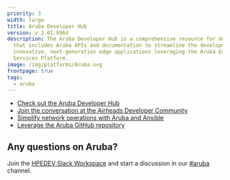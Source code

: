 ```yaml
---
priority: 3
width: large
title: Aruba Developer Hub
version: v 2.01.8964
description: The Aruba Developer Hub is a comprehensive resource for developers
  that includes Aruba APIs and documentation to streamline the development of
  innovative, next-generation edge applications leveraging the Aruba Edge
  Services Platform.
image: /img/platforms/Aruba.svg
frontpage: true
tags:
  - aruba
---
```

* [Check out the Aruba Developer Hub](https://developer.arubanetworks.com/)
* [Join the conversation at the Airheads Developer Community](https://community.arubanetworks.com/community-home?communitykey=3b1329d5-bdf8-44d2-93b1-8c252f5094fb)
* [Simplify network operations with Aruba and Ansible](https://www.ansible.com/integrations/networks/aruba)
* [Leverage the Aruba GitHub repository](https://github.com/aruba)

## Any questions on Aruba?

Join the [HPEDEV Slack Workspace](https://slack.hpedev.io/) and start a discussion in our [\#aruba](https://hpedev.slack.com/archives/C0164BJHKJP) channel.